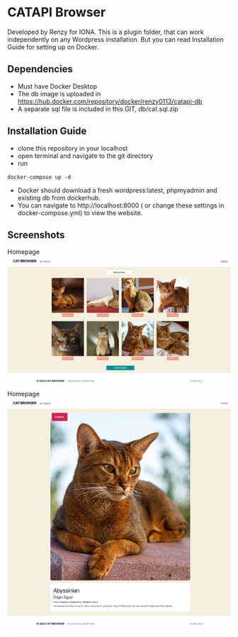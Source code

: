 # CATAPI Browser

Developed by Renzy for IONA.
This is a plugin folder, that can work independently on any Wordpress installation.
But you can read Installation Guide for setting up on Docker.

## Dependencies
* Must have Docker Desktop
* The db image is uploaded in https://hub.docker.com/repository/docker/renzy0113/catapi-db
* A separate sql file is included in this GIT, db/cat.sql.zip

## Installation Guide

* clone this repository in your localhost
* open terminal and navigate to the git directory
* run
```
docker-compose up -d
```
* Docker should download a fresh wordpress:latest, phpmyadmin and existing db from dockerhub.
* You can navigate to http://localhost:8000 ( or change these settings in docker-compose.yml) to view the website.

## Screenshots

Homepage
![homepage.png](https://github.com/renzyyyyy/catAPI/blob/master/images/homepage.png?raw=true)
Homepage
![singlepage.png](https://github.com/renzyyyyy/catAPI/blob/master/images/single-cat.png?raw=true)

